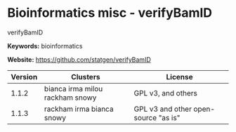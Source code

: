 # Bioinformatics misc - verifyBamID

verifyBamID

**Keywords:** bioinformatics

**Website:** <https://github.com/statgen/verifyBamID>

| Version | Clusters | License |
| ------- | -------- | ------- |
| 1.1.2 | bianca irma milou rackham snowy | GPL v3, and others |
| 1.1.3 | rackham irma bianca snowy | GPL v3 and other open-source "as is" |
